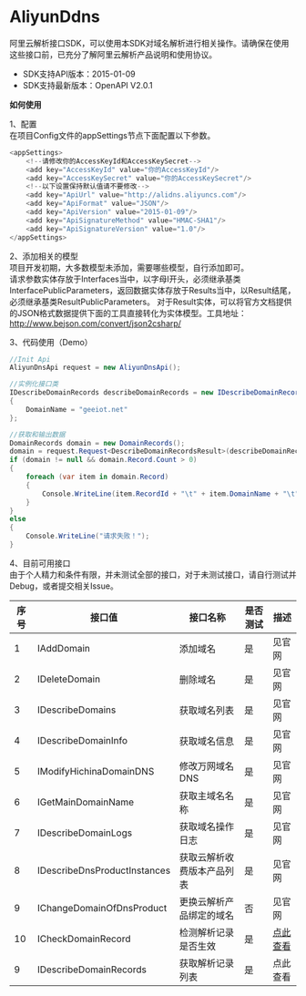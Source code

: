 # AliyunDdns
阿里云解析接口SDK，可以使用本SDK对域名解析进行相关操作。请确保在使用这些接口前，已充分了解阿里云解析产品说明和使用协议。<br />
- SDK支持API版本：2015-01-09
- SDK支持最新版本：OpenAPI V2.0.1

**如何使用**

1、配置<br />
在项目Config文件的appSettings节点下面配置以下参数。<br />
```csharp
<appSettings>
    <!--请修改你的AccessKeyId和AccessKeySecret-->
    <add key="AccessKeyId" value="你的AccessKeyId"/>
    <add key="AccessKeySecret" value="你的AccessKeySecret"/>
    <!--以下设置保持默认值请不要修改-->
    <add key="ApiUrl" value="http://alidns.aliyuncs.com"/>
    <add key="ApiFormat" value="JSON"/>
    <add key="ApiVersion" value="2015-01-09"/>
    <add key="ApiSignatureMethod" value="HMAC-SHA1"/>
    <add key="ApiSignatureVersion" value="1.0"/>
</appSettings>
```

2、添加相关的模型<br />
项目开发初期，大多数模型未添加，需要哪些模型，自行添加即可。<br />
请求参数实体存放于Interfaces当中，以字母I开头，必须继承基类InterfacePublicParameters，返回数据实体存放于Results当中，以Result结尾，必须继承基类ResultPublicParameters。
对于Result实体，可以将官方文档提供的JSON格式数据提供下面的工具直接转化为实体模型。工具地址：http://www.bejson.com/convert/json2csharp/ <br />

3、代码使用（Demo）<br />
```csharp
//Init Api
AliyunDnsApi request = new AliyunDnsApi();

//实例化接口类
IDescribeDomainRecords describeDomainRecords = new IDescribeDomainRecords()
{
    DomainName = "geeiot.net"
};

//获取和输出数据
DomainRecords domain = new DomainRecords();
domain = request.Request<DescribeDomainRecordsResult>(describeDomainRecords).DomainRecords; //泛型参数为Result实体模型
if (domain != null && domain.Record.Count > 0)
{
    foreach (var item in domain.Record)
    {
        Console.WriteLine(item.RecordId + "\t" + item.DomainName + "\t" + item.Status + "\t" + item.RR + "\t" + item.Value);
    }
}
else
{
    Console.WriteLine("请求失败！");
}
```

4、目前可用接口<br />
由于个人精力和条件有限，并未测试全部的接口，对于未测试接口，请自行测试并Debug，或者提交相关Issue。<br />

| 序号  | 接口值  | 接口名称 | 是否测试 |  描述  |
| ------------ | ------------ | ------- |------------ | ------------ |
| 1  | IAddDomain  | 添加域名  | 是  | 见官网  |
| 2  | IDeleteDomain  | 删除域名  | 是  |  见官网 |
| 3  | IDescribeDomains  | 获取域名列表  | 是  |  见官网 |
| 4  | IDescribeDomainInfo  | 获取域名信息  | 是  |  见官网 |
| 5  | IModifyHichinaDomainDNS  | 修改万网域名DNS  | 是  |  见官网 |
| 6  | IGetMainDomainName  | 获取主域名名称   | 是  | 见官网  |
| 7  | IDescribeDomainLogs  | 获取域名操作日志   | 是  | 见官网  |
| 8  | IDescribeDnsProductInstances  | 获取云解析收费版本产品列表   | 是  | 见官网  |
| 9  | IChangeDomainOfDnsProduct  | 更换云解析产品绑定的域名   | 否  | 见官网  |
| 10  | ICheckDomainRecord  | 检测解析记录是否生效   | 是  | [点此查看](https://help.aliyun.com/document_detail/29770.html?spm=a2c4g.11186623.6.632.57482a2fJsIWI8 "点此查看")  |
| 9  | IDescribeDomainRecords  | 获取解析记录列表   | 是  | 点此查看 |